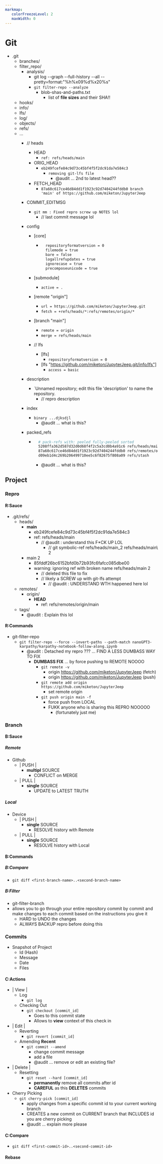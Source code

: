 ```yaml
---
markmap:
   colorFreezeLevel: 2
   maxWidth: 0
---
```


# Git

- .git
  - branches/
  - filter_repo/
    - analysis/
      - git log --graph --full-history --all --pretty=format:"%h%x09%d%x20%s"
      - `git filter-repo --analyze`
        - blob-shas-and-paths.txt
          - list of **file sizes** and their SHA!!
  - hooks/
  - info/
  - lfs/
  - log/
  - objects/
  - refs/
  - ...
    - // heads
      - HEAD
        - `ref: refs/heads/main`
      - ORIG_HEAD
        - `eb249fcefe84c9d73c45bf4f5f2dc91da7e584c3`
          - `removing git-lfs file`
            - @audit ... 2nd to latest head??
      - FETCH_HEAD
        - `87a60c617ce46d84dd1f1923c92d7404244fddb0
        branch 'main' of https://github.com/miketon/JupyterJeep`
    - COMMIT_EDITMSG
      - `git mm : Fixed repro screw up NOTES lol`
        - // last commit message lol
    - config
      - [core]

        - ```sh
            repositoryformatversion = 0 
            filemode = true
            bare = false
            logallrefupdates = true
            ignorecase = true
            precomposeunicode = true
          ```

      - [submodule]
        - `active = .`
      - [remote "origin"]
        - `url = https://github.com/miketon/JupyterJeep.git`
        - `fetch = +refs/heads/*:refs/remotes/origin/*`
      - [branch "main"]
        - `remote = origin`
        - `merge = refs/heads/main`
      - // lfs
        - [lfs]
          - `repositoryformatversion = 0`
        - [lfs "https://github.com/miketon/JupyterJeep.git/info/lfs"]
          - `access = basic`
    - description
      - `Unnamed repository; edit this file 'description' to name the repository.
        - // repro description
    - index
      - `binary ...djksdjl`
        - @audit ... what is this?
    - packed_refs

      - ```sh
          # pack-refs with: peeled fully-peeled sorted 
          5208ffa362d587d32d0d68f4f2c5a3cd0b4a91c6 refs/heads/main
          87a60c617ce46d84dd1f1923c92d7404244fddb0 refs/remotes/origin/main
          d09eb1d4c269b206499710ee5c6f82675f808a09 refs/stash
        ```

        - @audit ... what is this?

## Project

### Repro

#### R:Sauce

- .git/refs/
  - heads/
    - **main**
      - eb249fcefe84c9d73c45bf4f5f2dc91da7e584c3
      - ref: refs/heads/main
        - // @audit : understand this F*CK UP LOL
          - // git symbolic-ref refs/heads/main_2 refs/heads/main\ 2
    - main 2
      - 85fddf26bc6152bfd0b72b93fc6fafcc085dbe00
      - warning: ignoring ref with broken name refs/heads/main 2
        - // deleted this file to fix
        - // likely a SCREW up with git-lfs attempt
          - // @audit : UNDERSTAND WTH happened here lol
  - remotes/
    - origin/
      - **HEAD**
        - ref: refs/remotes/origin/main
  - tags/
    - @audit : Explain this lol

#### R:Commands

- git-filter-repo
  - `git filter-repo --force --invert-paths --path-match nanoGPT3-karpathy/karpathy-notebook-follow-along.ipynb`
    - @audit : Detached my repro ??? ... FIND A LESS DUMBASS WAY TO FIX
      - **DUMBASS FIX** ... by force pushing to REMOTE NOOOO
        - `git remote -v`
          - origin  <https://github.com/miketon/JupyterJeep> (fetch)
          - origin  <https://github.com/miketon/JupyterJeep> (push)
        - `git remote add origin https://github.com/miketon/JupyterJeep`
          - set remote origin
        - `git push origin main -f`
          - force push from LOCAL
          - FUKK anyone who is sharing this REPRO NOOOOO
            - (fortunately just me)


### Branch

#### B:Sauce

##### Remote

- Github
  - | PUSH |
    - **multipl** SOURCE
      - CONFLICT on MERGE
  - | PULL |
    - **single** SOURCE
      - UPDATE to LATEST TRUTH

##### Local

- Device
  - | PUSH |
    - **single** SOURCE
      - RESOLVE history with Remote
  - | PULL |
    - **single** SOURCE
      - RESOLVE history with Local

#### B:Commands

##### B:Compare

- `git diff <first-branch-name>..<second-branch-name>`

##### B:Filter

- git-filter-branch
- allows you to go through your entire repository commit by
commit and make changes to each commit based on the
instructions you give it
  - HARD to UNDO the changes
  - ALWAYS BACKUP repro before doing this

### Commits

- Snapshot of Project
  - Id (Hash)
  - Message
  - Date
  - Files

#### C:Actions

- | View |
  - Log
    - `git log`
  - Checking Out
    - `git checkout [commit_id]`
      - Goes to this commit state
      - Allows to **view** context of this check in
- | Edit |
  - Reverting
    - `git revert [commit_id]`
  - Amending **Recent**
    - `git commit --amend`
      - change commit message
      - add a file
      - @audit ... remove or edit an existing file?
- | Delete |
  - Resetting
    - `git reset --hard [commit_id]`
      - **permanently** remove all commits after id
      - **CAREFUL** as this **DELETES** commits
- Cherry Picking
  - `git cherry-pick [commit_id]`
    - apply changes from a specific commit id to your current working branch
    - CREATES a new commit on CURRENT branch that INCLUDES id you are cherry picking
    - @audit ... explain more please

#### C:Compare

- `git diff <first-commit-id>..<second-commit-id>`

#### Rebase
